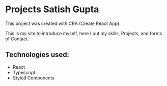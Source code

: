 # Projects Satish Gupta

This project was created with CRA (Create React App).

This is my site to introduce myself, here I put my skills, Projects, and forms of Contact.


## Technologies used:
- React
- Typescript
- Styled Components

